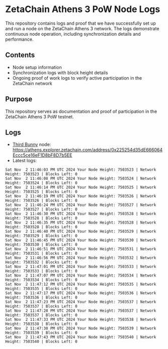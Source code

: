 # ZetaChain Athens 3 PoW Node Logs
This repository contains logs and proof that we have successfully set up and run a node on the ZetaChain Athens 3 network. The logs demonstrate continuous node operation, including synchronization details and performance.

## Contents
- Node setup information
- Synchronization logs with block height details
- Ongoing proof of work logs to verify active participation in the ZetaChain network

## Purpose
This repository serves as documentation and proof of participation in the ZetaChain Athens 3 PoW testnet.

## Logs

- [Third Bunny](https://thirdbunny.xyz/) node: https://athens.explorer.zetachain.com/address/0x225254d35dE666064Eccc5ce16eF1D8bF8D7b5EE
- Latest logs:
```
Sat Nov  2 11:46:03 PM UTC 2024 Your Node Height: 7503523 | Network Height: 7503523 | Blocks Left: 0
Sat Nov  2 11:46:08 PM UTC 2024 Your Node Height: 7503524 | Network Height: 7503524 | Blocks Left: 0
Sat Nov  2 11:46:14 PM UTC 2024 Your Node Height: 7503525 | Network Height: 7503525 | Blocks Left: 0
Sat Nov  2 11:46:19 PM UTC 2024 Your Node Height: 7503526 | Network Height: 7503526 | Blocks Left: 0
Sat Nov  2 11:46:24 PM UTC 2024 Your Node Height: 7503527 | Network Height: 7503527 | Blocks Left: 0
Sat Nov  2 11:46:30 PM UTC 2024 Your Node Height: 7503528 | Network Height: 7503528 | Blocks Left: 0
Sat Nov  2 11:46:35 PM UTC 2024 Your Node Height: 7503528 | Network Height: 7503528 | Blocks Left: 0
Sat Nov  2 11:46:40 PM UTC 2024 Your Node Height: 7503529 | Network Height: 7503529 | Blocks Left: 0
Sat Nov  2 11:46:45 PM UTC 2024 Your Node Height: 7503530 | Network Height: 7503530 | Blocks Left: 0
Sat Nov  2 11:46:51 PM UTC 2024 Your Node Height: 7503531 | Network Height: 7503531 | Blocks Left: 0
Sat Nov  2 11:46:56 PM UTC 2024 Your Node Height: 7503532 | Network Height: 7503532 | Blocks Left: 0
Sat Nov  2 11:47:01 PM UTC 2024 Your Node Height: 7503533 | Network Height: 7503533 | Blocks Left: 0
Sat Nov  2 11:47:07 PM UTC 2024 Your Node Height: 7503534 | Network Height: 7503534 | Blocks Left: 0
Sat Nov  2 11:47:12 PM UTC 2024 Your Node Height: 7503535 | Network Height: 7503535 | Blocks Left: 0
Sat Nov  2 11:47:17 PM UTC 2024 Your Node Height: 7503536 | Network Height: 7503536 | Blocks Left: 0
Sat Nov  2 11:47:23 PM UTC 2024 Your Node Height: 7503537 | Network Height: 7503537 | Blocks Left: 0
Sat Nov  2 11:47:28 PM UTC 2024 Your Node Height: 7503537 | Network Height: 7503537 | Blocks Left: 0
Sat Nov  2 11:47:33 PM UTC 2024 Your Node Height: 7503538 | Network Height: 7503538 | Blocks Left: 0
Sat Nov  2 11:47:38 PM UTC 2024 Your Node Height: 7503539 | Network Height: 7503539 | Blocks Left: 0
Sat Nov  2 11:47:43 PM UTC 2024 Your Node Height: 7503540 | Network Height: 7503540 | Blocks Left: 0
```
